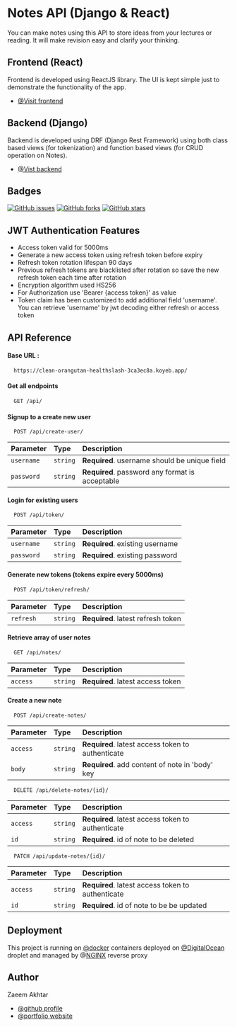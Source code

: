 # Notes API (Django & React)

You can make notes using this API to store ideas from your lectures or reading. It will make revision easy and clarify your thinking.

## Frontend (React)

Frontend is developed using ReactJS library. The UI is kept simple just to demonstrate the functionality of the app.

- [@Visit frontend](https://django-react-auth-frontend.zaeemakhtar.site)

## Backend (Django)

Backend is developed using DRF (Django Rest Framework) using both class based views (for tokenization) and function based views (for CRUD operation on Notes).

- [@Vist backend](https://clean-orangutan-healthslash-3ca3ec8a.koyeb.app/)

## Badges

[![GitHub issues](https://img.shields.io/github/issues/zmaktr/django-react-auth)](https://github.com/zmaktr/django-react-auth/issues)
[![GitHub forks](https://img.shields.io/github/forks/zmaktr/django-react-auth)](https://github.com/zmaktr/django-react-auth/network)
[![GitHub stars](https://img.shields.io/github/stars/zmaktr/django-react-auth)](https://github.com/zmaktr/django-react-auth/stargazers)

## JWT Authentication Features

- Access token valid for 5000ms
- Generate a new access token using refresh token before expiry
- Refresh token rotation lifespan 90 days
- Previous refresh tokens are blacklisted after rotation so save the new refresh token each time after rotation
- Encryption algorithm used HS256
- For Authorization use 'Bearer {access token}' as value
- Token claim has been customized to add additional field 'username'. You can retrieve 'username' by jwt decoding either refresh or access token

## API Reference

#### Base URL :

```https
  https://clean-orangutan-healthslash-3ca3ec8a.koyeb.app/
```

#### Get all endpoints

```https
  GET /api/
```

#### Signup to a create new user

```https
  POST /api/create-user/
```

| Parameter  | Type     | Description                                     |
| :--------- | :------- | :---------------------------------------------- |
| `username` | `string` | **Required**. username should be unique field   |
| `password` | `string` | **Required**. password any format is acceptable |

#### Login for existing users

```https
  POST /api/token/
```

| Parameter  | Type     | Description                     |
| :--------- | :------- | :------------------------------ |
| `username` | `string` | **Required**. existing username |
| `password` | `string` | **Required**. existing password |

#### Generate new tokens (tokens expire every 5000ms)

```https
  POST /api/token/refresh/
```

| Parameter | Type     | Description                        |
| :-------- | :------- | :--------------------------------- |
| `refresh` | `string` | **Required**. latest refresh token |

#### Retrieve array of user notes

```https
  GET /api/notes/
```

| Parameter | Type     | Description                       |
| :-------- | :------- | :-------------------------------- |
| `access`  | `string` | **Required**. latest access token |

#### Create a new note

```https
  POST /api/create-notes/
```

| Parameter | Type     | Description                                       |
| :-------- | :------- | :------------------------------------------------ |
| `access`  | `string` | **Required**. latest access token to authenticate |
| `body`    | `string` | **Required**. add content of note in 'body' key   |

```https
  DELETE /api/delete-notes/{id}/
```

| Parameter | Type     | Description                                       |
| :-------- | :------- | :------------------------------------------------ |
| `access`  | `string` | **Required**. latest access token to authenticate |
| `id`      | `string` | **Required**. id of note to be deleted            |

```https
  PATCH /api/update-notes/{id}/
```

| Parameter | Type     | Description                                       |
| :-------- | :------- | :------------------------------------------------ |
| `access`  | `string` | **Required**. latest access token to authenticate |
| `id`      | `string` | **Required**. id of note to be be updated         |

## Deployment

This project is running on [@docker](https://docker.com) containers deployed on [@DigitalOcean](https://digitalocean.com) droplet and managed by @[NGINX](https://www.nginx.com/) reverse proxy

## Author

Zaeem Akhtar

- [@github profile](https://www.github.com/zmaktr)
- [@portfolio website](https://zaeemakhtar.site)
